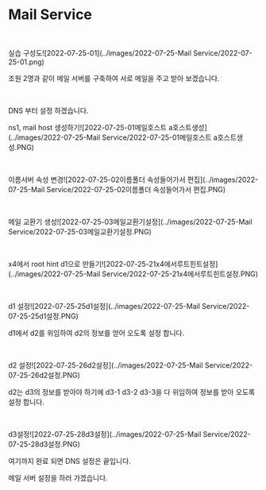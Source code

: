 # Mail Service

<br>

실습 구성도![2022-07-25-01](../images/2022-07-25-Mail Service/2022-07-25-01.png)

조원 2명과 같이 메일 서버를 구축하여 서로 메일을 주고 받아 보겠습니다.

<br>

DNS 부터 설정 하겠습니다.

ns1, mail host 생성하기![2022-07-25-01메일호스트 a호스트생성](../images/2022-07-25-Mail Service/2022-07-25-01메일호스트 a호스트생성.PNG)

<br>

이름서버 속성 변경![2022-07-25-02이름폴더 속성들어가서 편집](../images/2022-07-25-Mail Service/2022-07-25-02이름폴더 속성들어가서 편집.PNG)

<br>

메일 교환기 생성![2022-07-25-03메일교환기설정](../images/2022-07-25-Mail Service/2022-07-25-03메일교환기설정.PNG)

<br>

x4에서 root hint d1으로 만들기![2022-07-25-21x4에서루트힌트설정](../images/2022-07-25-Mail Service/2022-07-25-21x4에서루트힌트설정.PNG)

<br>

d1 설정![2022-07-25-25d1설정](../images/2022-07-25-Mail Service/2022-07-25-25d1설정.PNG)

d1에서 d2를 위임하여 d2의 정보를 얻어 오도록 설정 합니다.

<br>

d2 설정![2022-07-25-26d2설정](../images/2022-07-25-Mail Service/2022-07-25-26d2설정.PNG)

d2는 d3의 정보를 받아야 하기에 d3-1 d3-2 d3-3을 다 위임하여 정보를 받아 오도록 설정 합니다.

<br>

d3설정![2022-07-25-28d3설정](../images/2022-07-25-Mail Service/2022-07-25-28d3설정.PNG)

여기까지 완료 되면 DNS 설정은 끝입니다.

메일 서버 설정을 하러 가겠습니다.

<br>